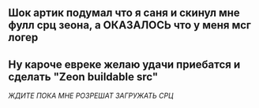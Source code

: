 Шок артик подумал что я саня и скинул мне фулл срц зеона, а ОКАЗАЛОСЬ что у меня мсг логер
--
Ну кароче евреке желаю удачи приебатся и сделать "Zeon buildable src"
--

*ЖДИТЕ ПОКА МНЕ РОЗРЕШАТ ЗАГРУЖАТЬ СРЦ*
